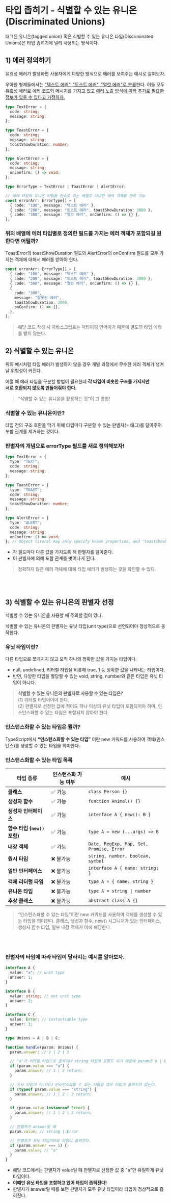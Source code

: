 # 타입 좁히기 - 식별할 수 있는 유니온(Discriminated Unions)

태그된 유니온(tagged union) 혹은 식별할 수 있는 유니온 타입(Discriminated Unions)은 타입 좁히기에 널리 사용되는 방식이다.

## 1) 에러 정의하기

유효성 에러가 발생하면 사용자에게 다양한 방식으로 에러를 보여주는 예시로 살펴보자.

우아한 형제들에서는 <u>"텍스트 에러", "토스트 에러", "얼럿 에러"로 분류</u>한다. 이들 모두 유효성 에러로 에러 코드와 메시지를 가지고 있고 <u>에러 노출 방식에 따라 추가로 필요한 정보가 있을 수 있다고 가정하자.</u>

```ts
type TextError = {
  code: string;
  message: string;
};

type ToastError = {
  code: string;
  message: string;
  toastShowDuration: number;
};

type AlertError = {
  code: string;
  message: string;
  onConfirm: () => void;
};

type ErrorType = TextError | ToastError | AlertError;

// 에러 타입의 유니온 타입을 원소로 하는 배열로 다양한 에러 객체를 관리 가능
const errorArr: ErrorType[] = [
  { code: "100", message: "텍스트 에러" },
  { code: "200", message: "토스트 에러", toastShowDuration: 3000 },
  { code: "300", message: "얼럿 에러", onConfirm: () => {} },
];
```

### 위의 배열에 에러 타입별로 정의한 필드를 가지는 에러 객체가 포함되길 원한다면 어떨까?

ToastError의 toastShowDuration 필드와 AlertError의 onConfirm 필드를 모두 가지는 객체에 대해서 에러를 받아야 한다.

```ts
const errorArr: ErrorType[] = [
  { code: "100", message: "텍스트 에러" },
  { code: "200", message: "토스트 에러", toastShowDuration: 3000 },
  { code: "300", message: "얼럿 에러", onConfirm: () => {} },
  {
    code: "300",
    message: "잘못된 에러",
    toastShowDuration: 3000,
    onConfirm: () => {},
  },
];
```

> 해당 코드 작성 시 자바스크립트는 덕타이핑 언어이기 때문에 별도의 타입 에러를 뱉지 않는다.

## 2) 식별할 수 있는 유니온

위의 예시처럼 타입 에러가 발생하지 않을 경우 개발 과정에서 무수한 에러 객체가 생겨날 위험성이 커진다.

이럴 때 에러 타입을 구분할 방법이 필요한데 **각 타입이 비슷한 구조를 가지지만
<br /> 서로 호환되지 않도록 만들어줘야 한다.**

> "식별할 수 있는 유니온을 활용하는 것"이 그 방법!

### 식별할 수 있는 유니온이란?

타입 간의 구조 호환을 막기 위해 타입마다 구분할 수 있는 판별자(= 태그)를 달아주어 포함 관계를 제거하는 것이다.

### 판별자의 개념으로 errorType 필드를 새로 정의해보자!

```ts
type TextError = {
  type: "TEXT";
  code: string;
  message: string;
};

type ToastError = {
  type: "TOAST";
  code: string;
  message: string;
  toastShowDuration: number;
};

type AlertError = {
  type: "ALERT";
  code: string;
  message: string;
  onConfirm: () => void;
}; // Object literal may only specify known properties, and 'toastShowDuration' does not exist in type 'AlertError'.
```

- 각 필드마다 다른 값을 가지도록 해 판별자를 달아준다.
- 이 판별자에 의해 포함 관계를 벗어나게 된다.

> 정확하지 않은 에러 객체에 대해 타입 에러가 발생하는 것을 확인할 수 있다.

<br />
<br />

## 3) 식별할 수 있는 유니온의 판별자 선정

식별할 수 있는 유니온을 사용할 때 주의할 점이 있다.

식별할 수 있는 유니온의 판별자는 유닛 타입(unit type)으로 선언되어야 정상적으로 동작한다.

### 유닛 타입이란?

다른 타입으로 쪼개지지 않고 오직 하나의 정확한 값을 가지는 타입이다.

- null, undefined, 리터럴 타입을 비롯해 true, 1 등 정확한 값을 나타내는 타입이다.
- 반면, 다양한 타입을 할당할 수 있는 void, string, number와 같은 타입은 유닛 타입이 아니다.

> **식별할 수 있는 유니온의 판별자로 사용할 수 있는 타입은?** <br />(1) 리터럴 타입이어야 한다, <br />(2) 판별자로 선정한 값에 적어도 하나 이상의 유닛 타입이 포함되어야 하며, 인스턴스화할 수 있는 타입은 포함되지 않아야 한다.

### 인스턴스화할 수 있는 타입은 뭘까?

TypeScript에서 **“인스턴스화할 수 있는 타입”** 이란 new 키워드를 사용하여 객체(인스턴스)를 생성할 수 있는 타입을 의미한다.

### 인스턴스화할 수 있는 타입 목록

| 타입 종류                    | 인스턴스화 가능 여부 | 예시                                     |
| ---------------------------- | -------------------- | ---------------------------------------- |
| **클래스**                   | ✅ 가능              | `class Person {}`                        |
| **생성자 함수**              | ✅ 가능              | `function Animal() {}`                   |
| **생성자 인터페이스**        | ✅ 가능              | `interface A { new(): B }`               |
| **함수 타입 (`new()` 포함)** | ✅ 가능              | `type A = new (...args) => B`            |
| **내장 객체**                | ✅ 가능              | `Date, RegExp, Map, Set, Promise, Error` |
| **원시 타입**                | ❌ 불가능            | `string, number, boolean, symbol`        |
| **일반 인터페이스**          | ❌ 불가능            | `interface A { name: string; }`          |
| **객체 리터럴 타입**         | ❌ 불가능            | `type A = { name: string }`              |
| **유니온 타입**              | ❌ 불가능            | `type A = string \| number`              |
| **추상 클래스**              | ❌ 불가능            | `abstract class A {}`                    |

> “인스턴스화할 수 있는 타입”이란 new 키워드를 사용하여 객체를 생성할 수 있는 타입을 의미한다. 클래스, 생성자 함수, new() 시그니처가 있는 인터페이스, 생성자 함수 타입, 일부 내장 객체가 이에 해당한다.

<br />
<br />

### 판별자의 타입에 따라 타입이 달라지는 예시를 알아보자.

```ts
interface A {
  value: "a"; // unit type
  answer: 1;
}

interface B {
  value: string; // not unit type
  answer: 2;
}

interface C {
  value: Error; // instantiable type
  answer: 3;
}

type Unions = A | B | C;

function handle(param: Unions) {
  param.answer; // 1 | 2 | 3

  // "a"가 리터럴 타입으로 좁혀지나 string 타입에 포함도 되기 때문에 param은 A | B로 좁혀진다.
  if (param.value === "a") {
    param.answer; // 1 | 2 return;
  }

  // 유닛 타입이 아니거나 인스턴스화할 수 있는 타입일 경우 타입이 좁혀지지 않는다.
  if (typeof param.value === "string") {
    param.answer; // 1 | 2 | 3 return;
  }

  if (param.value instanceof Error) {
    param.answer; // 1 | 2 | 3 return;
  }

  // 판별자가 answer일 때
  param.value; // string | Error

  // 판별자가 유닛 타입이므로 타입이 좁혀진다.
  if (param.answer === 1) {
    param.value; // "a"
  }
}
```

- 해당 코드에서는 판별자가 value일 떄 판별자로 선정한 값 중 "a"만 유일하게 유닛 타입이다.
- **이떄만 유닛 타입을 포함하고 있어 타입이 좁혀진다!**
- 판별자가 answer일 때를 보면 판별자가 모두 유닛 타입이라 타입이 정상적으로 좁혀진다.

<br />
<br />
